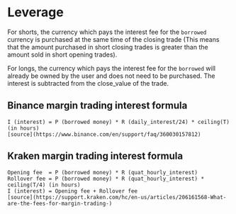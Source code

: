# Leverage

For shorts, the currency which pays the interest fee for the `borrowed` currency is purchased at the same time of the closing trade (This means that the amount purchased in short closing trades is greater than the amount sold in short opening trades).

For longs, the currency which pays the interest fee for the `borrowed` will already be owned by the user and does not need to be purchased. The interest is subtracted from the close_value of the trade.

## Binance margin trading interest formula

    I (interest) = P (borrowed money) * R (daily_interest/24) * ceiling(T) (in hours)
    [source](https://www.binance.com/en/support/faq/360030157812)

## Kraken margin trading interest formula

    Opening fee  = P (borrowed money) * R (quat_hourly_interest)
    Rollover fee = P (borrowed money) * R (quat_hourly_interest) * ceiling(T/4) (in hours)
    I (interest) = Opening fee + Rollover fee
    [source](https://support.kraken.com/hc/en-us/articles/206161568-What-are-the-fees-for-margin-trading-)
